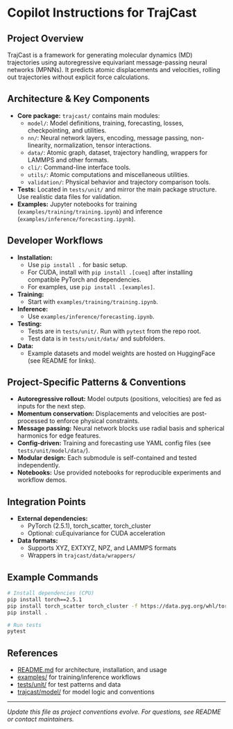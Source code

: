 # Copilot Instructions for TrajCast

## Project Overview
TrajCast is a framework for generating molecular dynamics (MD) trajectories using autoregressive equivariant message-passing neural networks (MPNNs). It predicts atomic displacements and velocities, rolling out trajectories without explicit force calculations.

## Architecture & Key Components
- **Core package:** `trajcast/` contains main modules:
  - `model/`: Model definitions, training, forecasting, losses, checkpointing, and utilities.
  - `nn/`: Neural network layers, encoding, message passing, non-linearity, normalization, tensor interactions.
  - `data/`: Atomic graph, dataset, trajectory handling, wrappers for LAMMPS and other formats.
  - `cli/`: Command-line interface tools.
  - `utils/`: Atomic computations and miscellaneous utilities.
  - `validation/`: Physical behavior and trajectory comparison tools.
- **Tests:** Located in `tests/unit/` and mirror the main package structure. Use realistic data files for validation.
- **Examples:** Jupyter notebooks for training (`examples/training/training.ipynb`) and inference (`examples/inference/forecasting.ipynb`).

## Developer Workflows
- **Installation:**
  - Use `pip install .` for basic setup.
  - For CUDA, install with `pip install .[cueq]` after installing compatible PyTorch and dependencies.
  - For examples, use `pip install .[examples]`.
- **Training:**
  - Start with `examples/training/training.ipynb`.
- **Inference:**
  - Use `examples/inference/forecasting.ipynb`.
- **Testing:**
  - Tests are in `tests/unit/`. Run with `pytest` from the repo root.
  - Test data is in `tests/unit/data/` and subfolders.
- **Data:**
  - Example datasets and model weights are hosted on HuggingFace (see README for links).

## Project-Specific Patterns & Conventions
- **Autoregressive rollout:** Model outputs (positions, velocities) are fed as inputs for the next step.
- **Momentum conservation:** Displacements and velocities are post-processed to enforce physical constraints.
- **Message passing:** Neural network blocks use radial basis and spherical harmonics for edge features.
- **Config-driven:** Training and forecasting use YAML config files (see `tests/unit/model/data/`).
- **Modular design:** Each submodule is self-contained and tested independently.
- **Notebooks:** Use provided notebooks for reproducible experiments and workflow demos.

## Integration Points
- **External dependencies:**
  - PyTorch (2.5.1), torch_scatter, torch_cluster
  - Optional: cuEquivariance for CUDA acceleration
- **Data formats:**
  - Supports XYZ, EXTXYZ, NPZ, and LAMMPS formats
  - Wrappers in `trajcast/data/wrappers/`

## Example Commands
```sh
# Install dependencies (CPU)
pip install torch==2.5.1
pip install torch_scatter torch_cluster -f https://data.pyg.org/whl/torch-2.5.1+cpu.html
pip install .

# Run tests
pytest
```

## References
- [README.md](../README.md) for architecture, installation, and usage
- [examples/](../examples/) for training/inference workflows
- [tests/unit/](../tests/unit/) for test patterns and data
- [trajcast/model/](../trajcast/model/) for model logic and conventions

---

*Update this file as project conventions evolve. For questions, see README or contact maintainers.*
